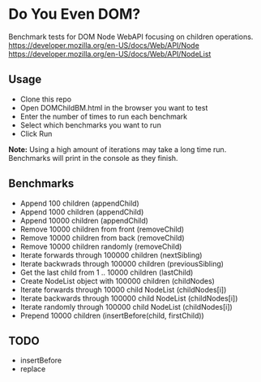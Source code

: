 # Do You Even DOM?
Benchmark tests for DOM Node WebAPI focusing on children operations.
https://developer.mozilla.org/en-US/docs/Web/API/Node
https://developer.mozilla.org/en-US/docs/Web/API/NodeList
## Usage
- Clone this repo
- Open DOMChildBM.html in the browser you want to test
- Enter the number of times to run each benchmark
- Select which benchmarks you want to run
- Click Run

**Note:** Using a high amount of iterations may take a long time run. Benchmarks will print in the console as they finish.
## Benchmarks
- Append 100 children (appendChild)
- Append 1000 children (appendChild)
- Append 10000 children (appendChild)
- Remove 10000 children from front (removeChild)
- Remove 10000 children from back (removeChild)
- Remove 10000 children randomly (removeChild)
- Iterate forwards through 100000 children (nextSibling)
- Iterate backwrads through 100000 children (previousSibling)
- Get the last child from 1 .. 10000 children (lastChild)
- Create NodeList object with 100000 children (childNodes)
- Iterate forwards through 10000 child NodeList (childNodes[i])
- Iterate backwards through 100000 child NodeList (childNodes[i])
- Iterate randomly through 100000 child NodeList (childNodes[i])
- Prepend 10000 children (insertBefore(child, firstChild))

## TODO
- insertBefore
- replace